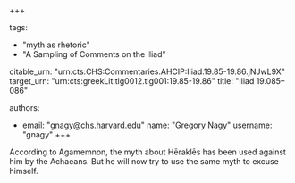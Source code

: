 +++

tags:
- "myth as rhetoric"
- "A Sampling of Comments on the Iliad"

citable_urn: "urn:cts:CHS:Commentaries.AHCIP:Iliad.19.85-19.86.jNJwL9X"
target_urn: "urn:cts:greekLit:tlg0012.tlg001:19.85-19.86"
title: "Iliad 19.085–086"

authors:
- email: "gnagy@chs.harvard.edu"
  name: "Gregory Nagy"
  username: "gnagy"
+++

<p>According to Agamemnon, the myth about Hēraklēs has been used against him by the Achaeans. But he will now try to use the same myth to excuse himself.</p>